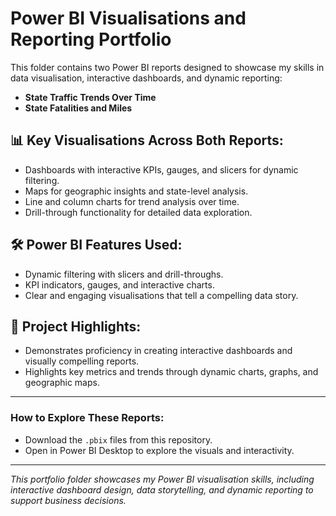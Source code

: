 # Power BI Visualisations and Reporting Portfolio

This folder contains two Power BI reports designed to showcase my skills in data visualisation, interactive dashboards, and dynamic reporting:

- **State Traffic Trends Over Time**
- **State Fatalities and Miles**

## 📊 **Key Visualisations Across Both Reports:**
- Dashboards with interactive KPIs, gauges, and slicers for dynamic filtering.
- Maps for geographic insights and state-level analysis.
- Line and column charts for trend analysis over time.
- Drill-through functionality for detailed data exploration.

## 🛠️ **Power BI Features Used:**
- Dynamic filtering with slicers and drill-throughs.
- KPI indicators, gauges, and interactive charts.
- Clear and engaging visualisations that tell a compelling data story.

## 🚀 **Project Highlights:**
- Demonstrates proficiency in creating interactive dashboards and visually compelling reports.
- Highlights key metrics and trends through dynamic charts, graphs, and geographic maps.

---

### **How to Explore These Reports:**
- Download the `.pbix` files from this repository.
- Open in Power BI Desktop to explore the visuals and interactivity.

---

*This portfolio folder showcases my Power BI visualisation skills, including interactive dashboard design, data storytelling, and dynamic reporting to support business decisions.*
